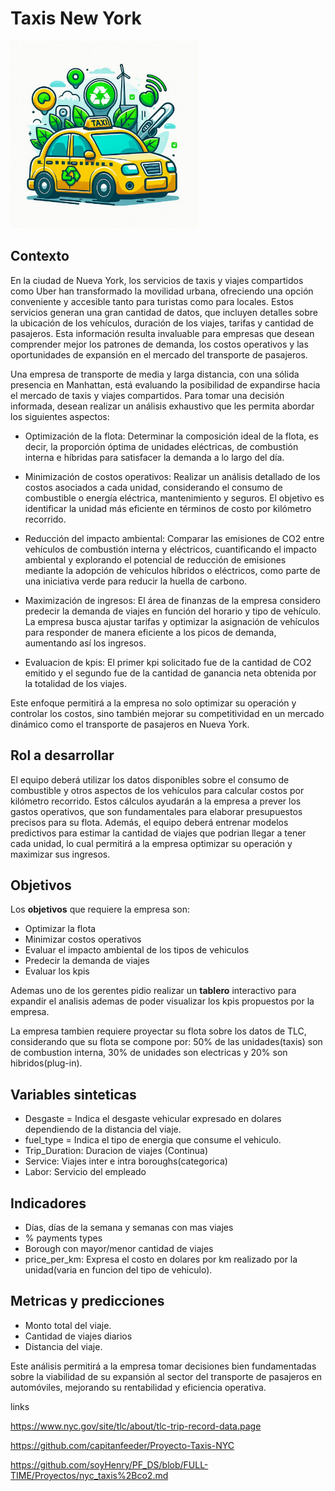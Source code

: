 # Taxis New York

<img src="images/logo_taxi.jpg" width="300" height="300">

## Contexto
En la ciudad de Nueva York, los servicios de taxis y viajes compartidos como Uber han transformado la movilidad urbana, ofreciendo una opción conveniente y accesible tanto para turistas como para locales. Estos servicios generan una gran cantidad de datos, que incluyen detalles sobre la ubicación de los vehículos, duración de los viajes, tarifas y cantidad de pasajeros. Esta información resulta invaluable para empresas que desean comprender mejor los patrones de demanda, los costos operativos y las oportunidades de expansión en el mercado del transporte de pasajeros.

Una empresa de transporte de media y larga distancia, con una sólida presencia en Manhattan, está evaluando la posibilidad de expandirse hacia el mercado de taxis y viajes compartidos. Para tomar una decisión informada, desean realizar un análisis exhaustivo que les permita abordar los siguientes aspectos:

- Optimización de la flota: Determinar la composición ideal de la flota, es decir, la proporción óptima de unidades eléctricas, de combustión interna e híbridas para satisfacer la demanda a lo largo del día.

- Minimización de costos operativos: Realizar un análisis detallado de los costos asociados a cada unidad, considerando el consumo de combustible o energía eléctrica, mantenimiento y seguros. El objetivo es identificar la unidad más eficiente en términos de costo por kilómetro recorrido.

- Reducción del impacto ambiental: Comparar las emisiones de CO2 entre vehículos de combustión interna y eléctricos, cuantificando el impacto ambiental y explorando el potencial de reducción de emisiones mediante la adopción de vehículos híbridos o eléctricos, como parte de una iniciativa verde para reducir la huella de carbono.

- Maximización de ingresos: El área de finanzas de la empresa considero predecir la demanda de viajes en función del horario y tipo de vehículo. La empresa busca ajustar tarifas y optimizar la asignación de vehículos para responder de manera eficiente a los picos de demanda, aumentando así los ingresos.

- Evaluacion de kpis: El primer kpi solicitado fue de la cantidad de CO2 emitido y el segundo fue de la cantidad de ganancia neta obtenida por la totalidad de los viajes.

Este enfoque permitirá a la empresa no solo optimizar su operación y controlar los costos, sino también mejorar su competitividad en un mercado dinámico como el transporte de pasajeros en Nueva York.

## Rol a desarrollar
El equipo deberá utilizar los datos disponibles sobre el consumo de combustible y otros aspectos de los vehículos para calcular costos por kilómetro recorrido. Estos cálculos ayudarán a la empresa a prever los gastos operativos, que son fundamentales para elaborar presupuestos precisos para su flota. Además, el equipo deberá entrenar modelos predictivos para estimar la cantidad de viajes que podrian llegar a tener cada unidad, lo cual permitirá a la empresa optimizar su operación y maximizar sus ingresos.


## Objetivos

Los **objetivos** que requiere la empresa son:

- Optimizar la flota
- Minimizar costos operativos
- Evaluar el impacto ambiental de los tipos de vehiculos
- Predecir la demanda de viajes
- Evaluar los kpis


Ademas uno de los gerentes pidio realizar un **tablero** interactivo para expandir el analisis ademas de poder visualizar los kpis propuestos por la empresa.

La empresa tambien requiere proyectar su flota sobre los datos de TLC, considerando que su flota se compone por:
50% de las unidades(taxis) son de combustion interna, 30% de unidades son electricas y 20% son hibridos(plug-in).

## Variables sinteticas

- Desgaste = Indica el desgaste vehicular expresado en dolares dependiendo de la distancia del viaje.
- fuel_type = Indica el tipo de energia que consume el vehiculo.
- Trip_Duration: Duracion de viajes (Continua)
- Service: Viajes inter e intra boroughs(categorica)
- Labor: Servicio del empleado


## Indicadores

- Días, días de la semana y semanas con mas viajes
- % payments types
- Borough con mayor/menor cantidad de viajes
- price_per_km: Expresa el costo en dolares por km realizado por la unidad(varia en funcion del tipo de vehiculo).

## Metricas y predicciones

- Monto total del viaje.
- Cantidad de viajes diarios
- Distancia del viaje.




Este análisis permitirá a la empresa tomar decisiones bien fundamentadas sobre la viabilidad de su expansión al sector del transporte de pasajeros en automóviles, mejorando su rentabilidad y eficiencia operativa.



links

https://www.nyc.gov/site/tlc/about/tlc-trip-record-data.page

https://github.com/capitanfeeder/Proyecto-Taxis-NYC

https://github.com/soyHenry/PF_DS/blob/FULL-TIME/Proyectos/nyc_taxis%2Bco2.md